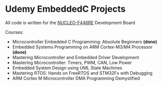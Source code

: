 # Udemy EmbeddedC Projects

All code is written for the <a href="https://os.mbed.com/platforms/ST-Nucleo-F446RE/"> NUCLEO-F446RE</a> Development Board

Courses:
- Microcontroller Embedded C Programming: Absolute Beginners **(done)**
- Embedded Systems Programming on ARM Cortex-M3/M4 Processor **(done)**
- Mastering Microcontroller and Embedded Driver Development
- Mastering Microcontroller: Timers, PWM, CAN, Low Power
- Embedded System Design using UML State Machines
- Mastering RTOS: Hands on FreeRTOS and STM32Fx with Debugging
- ARM Cortex M Microcontroller DMA Programming Demystified
